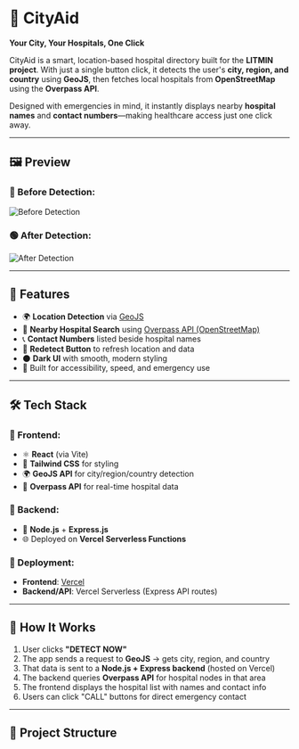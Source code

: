 # 📍 CityAid

**Your City, Your Hospitals, One Click**

CityAid is a smart, location-based hospital directory built for the **LITMIN project**. With just a single button click, it detects the user's **city, region, and country** using **GeoJS**, then fetches local hospitals from **OpenStreetMap** using the **Overpass API**.

Designed with emergencies in mind, it instantly displays nearby **hospital names** and **contact numbers**—making healthcare access just one click away.

---

## 🖼️ Preview

### 🔴 Before Detection:
![Before Detection](./1.jpg)

### 🟢 After Detection:
![After Detection](./2.jpg)

---

## 🚀 Features

- 🌍 **Location Detection** via [GeoJS](https://www.geojs.io)
- 🏥 **Nearby Hospital Search** using [Overpass API (OpenStreetMap)](https://overpass-api.de/)
- 📞 **Contact Numbers** listed beside hospital names
- 🔁 **Redetect Button** to refresh location and data
- 🌑 **Dark UI** with smooth, modern styling
- 🧠 Built for accessibility, speed, and emergency use

---

## 🛠️ Tech Stack

### 🔧 Frontend:
- ⚛️ **React** (via Vite)
- 🎨 **Tailwind CSS** for styling
- 🌍 **GeoJS API** for city/region/country detection
- 🏥 **Overpass API** for real-time hospital data

### 🔧 Backend:
- 🚀 **Node.js** + **Express.js**
- 🌐 Deployed on **Vercel Serverless Functions**

### 🚀 Deployment:
- **Frontend**: [Vercel](https://vercel.com)
- **Backend/API**: Vercel Serverless (Express API routes)

---

## 🧪 How It Works

1. User clicks **"DETECT NOW"**
2. The app sends a request to **GeoJS** → gets city, region, and country
3. That data is sent to a **Node.js + Express backend** (hosted on Vercel)
4. The backend queries **Overpass API** for hospital nodes in that area
5. The frontend displays the hospital list with names and contact info
6. Users can click "CALL" buttons for direct emergency contact

---

## 📁 Project Structure

